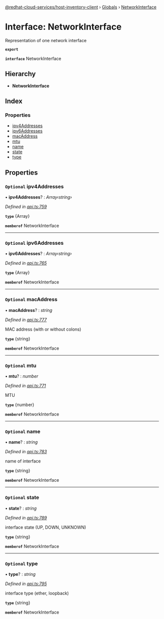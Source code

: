 [@redhat-cloud-services/host-inventory-client](../README.md) › [Globals](../globals.md) › [NetworkInterface](networkinterface.md)

# Interface: NetworkInterface

Representation of one network interface

**`export`** 

**`interface`** NetworkInterface

## Hierarchy

* **NetworkInterface**

## Index

### Properties

* [ipv4Addresses](networkinterface.md#optional-ipv4addresses)
* [ipv6Addresses](networkinterface.md#optional-ipv6addresses)
* [macAddress](networkinterface.md#optional-macaddress)
* [mtu](networkinterface.md#optional-mtu)
* [name](networkinterface.md#optional-name)
* [state](networkinterface.md#optional-state)
* [type](networkinterface.md#optional-type)

## Properties

### `Optional` ipv4Addresses

• **ipv4Addresses**? : *Array‹string›*

*Defined in [api.ts:759](https://github.com/RedHatInsights/javascript-clients/blob/master/packages/host-inventory/api.ts#L759)*

**`type`** {Array<string>}

**`memberof`** NetworkInterface

___

### `Optional` ipv6Addresses

• **ipv6Addresses**? : *Array‹string›*

*Defined in [api.ts:765](https://github.com/RedHatInsights/javascript-clients/blob/master/packages/host-inventory/api.ts#L765)*

**`type`** {Array<string>}

**`memberof`** NetworkInterface

___

### `Optional` macAddress

• **macAddress**? : *string*

*Defined in [api.ts:777](https://github.com/RedHatInsights/javascript-clients/blob/master/packages/host-inventory/api.ts#L777)*

MAC address (with or without colons)

**`type`** {string}

**`memberof`** NetworkInterface

___

### `Optional` mtu

• **mtu**? : *number*

*Defined in [api.ts:771](https://github.com/RedHatInsights/javascript-clients/blob/master/packages/host-inventory/api.ts#L771)*

MTU

**`type`** {number}

**`memberof`** NetworkInterface

___

### `Optional` name

• **name**? : *string*

*Defined in [api.ts:783](https://github.com/RedHatInsights/javascript-clients/blob/master/packages/host-inventory/api.ts#L783)*

name of interface

**`type`** {string}

**`memberof`** NetworkInterface

___

### `Optional` state

• **state**? : *string*

*Defined in [api.ts:789](https://github.com/RedHatInsights/javascript-clients/blob/master/packages/host-inventory/api.ts#L789)*

interface state (UP, DOWN, UNKNOWN)

**`type`** {string}

**`memberof`** NetworkInterface

___

### `Optional` type

• **type**? : *string*

*Defined in [api.ts:795](https://github.com/RedHatInsights/javascript-clients/blob/master/packages/host-inventory/api.ts#L795)*

interface type (ether, loopback)

**`type`** {string}

**`memberof`** NetworkInterface
